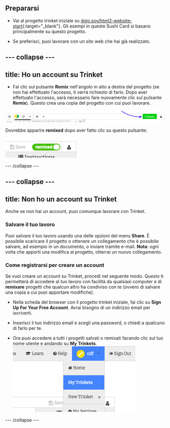 ## Prepararsi

- Vai al progetto trinket iniziale su [dojo.soy/html2-website-start](http://dojo.soy/html2-website-start){:target="_blank"}. Gli esempi in queste Sushi Card si basano principalmente su questo progetto.

- Se preferisci, puoi lavorare con un sito web che hai già realizzato.

## \--- collapse \---

## title: Ho un account su Trinket

- Fai clic sul pulsante **Remix** nell'angolo in alto a destra del progetto (se non hai effettuato l'accesso, ti verrà richiesto di farlo. Dopo aver effettuato l'accesso, sarà necessario fare nuovamente clic sul pulsante **Remix**). Questo crea una copia del progetto con cui puoi lavorare. 

![Pulsante Remix](images/tktRemixButtonArrow.png)

Dovrebbe apparire **remixed** dopo aver fatto clic su questo pulsante:

![Il pulsante ora dice "remixato"](images/tktRemixedSmall.png)

\--- /collapse \---

## \--- collapse \---

## title: Non ho un account su Trinket

Anche se non hai un account, puoi comunque lavorare con Trinket.

### Salvare il tuo lavoro

Puoi salvare il tuo lavoro usando una delle opzioni del menu **Share**. È possibile scaricare il progetto o ottenere un collegamento che è possibile salvare, ad esempio in un documento, o inviare tramite e-mail. **Nota**: ogni volta che apporti una modifica al progetto, otterrai un nuovo collegamento.

### Come registrarsi per creare un account

Se vuoi creare un account su Trinket, procedi nel seguente modo. Questo ti permetterà di accedere al tuo lavoro con facilità da qualsiasi computer e di **remixare** progetti che qualcun altro ha condiviso con te (ovvero di salvare una copia a cui puoi apportare modifiche).

- Nella scheda del browser con il progetto trinket iniziale, fai clic su **Sign Up For Your Free Account**. Avrai bisogno di un indirizzo email per iscriverti.

- Inserisci il tuo indirizzo email e scegli una password, o chiedi a qualcuno di farlo per te.

- Ora puoi accedere a tutti i progetti salvati o remixati facendo clic sul tuo nome utente e andando su **My Trinkets**. !["My Trinkets" voce di menu](images/myTrinketsMenu.png)

\--- /collapse \---